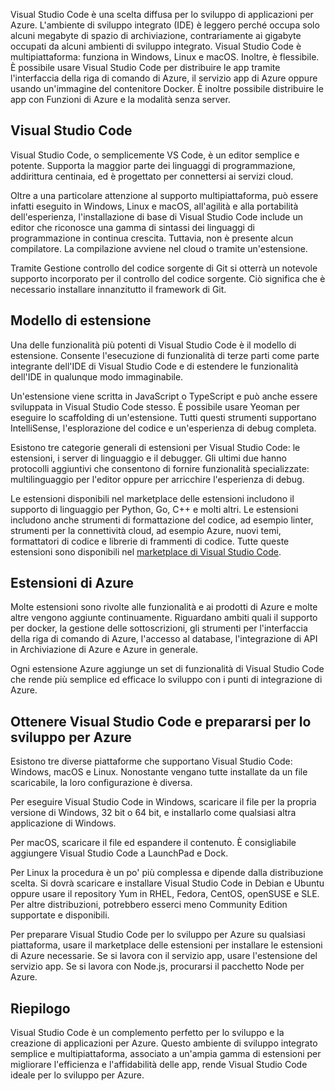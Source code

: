 Visual Studio Code è una scelta diffusa per lo sviluppo di applicazioni per Azure. L'ambiente di sviluppo integrato (IDE) è leggero perché occupa solo alcuni megabyte di spazio di archiviazione, contrariamente ai gigabyte occupati da alcuni ambienti di sviluppo integrato. Visual Studio Code è multipiattaforma: funziona in Windows, Linux e macOS. Inoltre, è flessibile. È possibile usare Visual Studio Code per distribuire le app tramite l'interfaccia della riga di comando di Azure, il servizio app di Azure oppure usando un'immagine del contenitore Docker. È inoltre possibile distribuire le app con Funzioni di Azure e la modalità senza server. 

## <a name="visual-studio-code"></a>Visual Studio Code

Visual Studio Code, o semplicemente VS Code, è un editor semplice e potente. Supporta la maggior parte dei linguaggi di programmazione, addirittura centinaia, ed è progettato per connettersi ai servizi cloud.

Oltre a una particolare attenzione al supporto multipiattaforma, può essere infatti eseguito in Windows, Linux e macOS, all'agilità e alla portabilità dell'esperienza, l'installazione di base di Visual Studio Code include un editor che riconosce una gamma di sintassi dei linguaggi di programmazione in continua crescita. Tuttavia, non è presente alcun compilatore. La compilazione avviene nel cloud o tramite un'estensione.

Tramite Gestione controllo del codice sorgente di Git si otterrà un notevole supporto incorporato per il controllo del codice sorgente. Ciò significa che è necessario installare innanzitutto il framework di Git.

## <a name="extension-model"></a>Modello di estensione

Una delle funzionalità più potenti di Visual Studio Code è il modello di estensione. Consente l'esecuzione di funzionalità di terze parti come parte integrante dell'IDE di Visual Studio Code e di estendere le funzionalità dell'IDE in qualunque modo immaginabile.

Un'estensione viene scritta in JavaScript o TypeScript e può anche essere sviluppata in Visual Studio Code stesso. È possibile usare Yeoman per eseguire lo scaffolding di un'estensione. Tutti questi strumenti supportano IntelliSense, l'esplorazione del codice e un'esperienza di debug completa.

Esistono tre categorie generali di estensioni per Visual Studio Code: le estensioni, i server di linguaggio e il debugger. Gli ultimi due hanno protocolli aggiuntivi che consentono di fornire funzionalità specializzate: multilinguaggio per l'editor oppure per arricchire l'esperienza di debug.

Le estensioni disponibili nel marketplace delle estensioni includono il supporto di linguaggio per Python, Go, C++ e molti altri. Le estensioni includono anche strumenti di formattazione del codice, ad esempio linter, strumenti per la connettività cloud, ad esempio Azure, nuovi temi, formattatori di codice e librerie di frammenti di codice. Tutte queste estensioni sono disponibili nel [marketplace di Visual Studio Code](https://marketplace.visualstudio.com/).

## <a name="azure-extensions"></a>Estensioni di Azure

Molte estensioni sono rivolte alle funzionalità e ai prodotti di Azure e molte altre vengono aggiunte continuamente. Riguardano ambiti quali il supporto per docker, la gestione delle sottoscrizioni, gli strumenti per l'interfaccia della riga di comando di Azure, l'accesso al database, l'integrazione di API in Archiviazione di Azure e Azure in generale.

Ogni estensione Azure aggiunge un set di funzionalità di Visual Studio Code che rende più semplice ed efficace lo sviluppo con i punti di integrazione di Azure.

## <a name="getting-vs-code-and-preparing-for-azure-development"></a>Ottenere Visual Studio Code e prepararsi per lo sviluppo per Azure

Esistono tre diverse piattaforme che supportano Visual Studio Code: Windows, macOS e Linux. Nonostante vengano tutte installate da un file scaricabile, la loro configurazione è diversa.

Per eseguire Visual Studio Code in Windows, scaricare il file per la propria versione di Windows, 32 bit o 64 bit, e installarlo come qualsiasi altra applicazione di Windows.

Per macOS, scaricare il file ed espandere il contenuto. È consigliabile aggiungere Visual Studio Code a LaunchPad e Dock.

Per Linux la procedura è un po' più complessa e dipende dalla distribuzione scelta. Si dovrà scaricare e installare Visual Studio Code in Debian e Ubuntu oppure usare il repository Yum in RHEL, Fedora, CentOS, openSUSE e SLE. Per altre distribuzioni, potrebbero esserci meno Community Edition supportate e disponibili.

Per preparare Visual Studio Code per lo sviluppo per Azure su qualsiasi piattaforma, usare il marketplace delle estensioni per installare le estensioni di Azure necessarie. Se si lavora con il servizio app, usare l'estensione del servizio app. Se si lavora con Node.js, procurarsi il pacchetto Node per Azure.

## <a name="summary"></a>Riepilogo

Visual Studio Code è un complemento perfetto per lo sviluppo e la creazione di applicazioni per Azure. Questo ambiente di sviluppo integrato semplice e multipiattaforma, associato a un'ampia gamma di estensioni per migliorare l'efficienza e l'affidabilità delle app, rende Visual Studio Code ideale per lo sviluppo per Azure.
